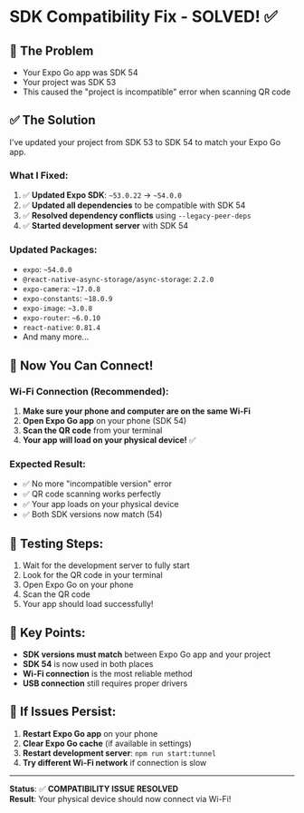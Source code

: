 # SDK Compatibility Fix - SOLVED! ✅

## 🚨 **The Problem**
- Your Expo Go app was SDK 54
- Your project was SDK 53
- This caused the "project is incompatible" error when scanning QR code

## ✅ **The Solution**
I've updated your project from SDK 53 to SDK 54 to match your Expo Go app.

### **What I Fixed:**
1. ✅ **Updated Expo SDK**: `~53.0.22` → `~54.0.0`
2. ✅ **Updated all dependencies** to be compatible with SDK 54
3. ✅ **Resolved dependency conflicts** using `--legacy-peer-deps`
4. ✅ **Started development server** with SDK 54

### **Updated Packages:**
- `expo`: `~54.0.0`
- `@react-native-async-storage/async-storage`: `2.2.0`
- `expo-camera`: `~17.0.8`
- `expo-constants`: `~18.0.9`
- `expo-image`: `~3.0.8`
- `expo-router`: `~6.0.10`
- `react-native`: `0.81.4`
- And many more...

## 🚀 **Now You Can Connect!**

### **Wi-Fi Connection (Recommended):**
1. **Make sure your phone and computer are on the same Wi-Fi**
2. **Open Expo Go app** on your phone (SDK 54)
3. **Scan the QR code** from your terminal
4. **Your app will load on your physical device!** ✅

### **Expected Result:**
- ✅ No more "incompatible version" error
- ✅ QR code scanning works perfectly
- ✅ Your app loads on your physical device
- ✅ Both SDK versions now match (54)

## 📱 **Testing Steps:**
1. Wait for the development server to fully start
2. Look for the QR code in your terminal
3. Open Expo Go on your phone
4. Scan the QR code
5. Your app should load successfully!

## 🎯 **Key Points:**
- **SDK versions must match** between Expo Go app and your project
- **SDK 54** is now used in both places
- **Wi-Fi connection** is the most reliable method
- **USB connection** still requires proper drivers

## 🔧 **If Issues Persist:**
1. **Restart Expo Go app** on your phone
2. **Clear Expo Go cache** (if available in settings)
3. **Restart development server**: `npm run start:tunnel`
4. **Try different Wi-Fi network** if connection is slow

---

**Status**: ✅ **COMPATIBILITY ISSUE RESOLVED**  
**Result**: Your physical device should now connect via Wi-Fi!
